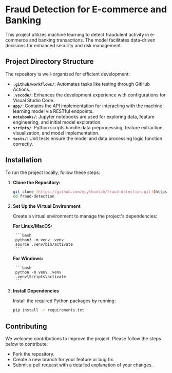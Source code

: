 # Fraud Detection for E-commerce and Banking

This project utilizes machine learning to detect fraudulent activity in e-commerce and banking transactions. The model facilitates data-driven decisions for enhanced security and risk management.

## Project Directory Structure

The repository is well-organized for efficient development:

* **`.github/workflows/`**: Automates tasks like testing through GitHub Actions.
* **`.vscode/`**: Enhances the development experience with configurations for Visual Studio Code.
* **`app/`**: Contains the API implementation for interacting with the machine learning model via RESTful endpoints.
* **`notebooks/`**: Jupyter notebooks are used for exploring data, feature engineering, and initial model exploration.
* **`scripts/`**: Python scripts handle data preprocessing, feature extraction, visualization, and model implementation.
* **`tests/`**: Unit tests ensure the model and data processing logic function correctly.

## Installation

To run the project locally, follow these steps:

1. **Clone the Repository:**

   ```bash
   git clone [https://github.com/epythonlab/fraud-detection.git](https://github.com/epythonlab/fraud-detection.git)
   cd fraud-detection


2. **Set Up the Virtual Environment**

    Create a virtual environment to manage the project's dependencies:

    **For Linux/MacOS:**

        ```bash
        python3 -m venv .venv
        source .venv/bin/activate
        ```
    
    
    
    **For Windows:**

        ```bash
        python -m venv .venv
        .venv\Scripts\activate
        ```

3. **Install Dependencies**

    Install the required Python packages by running:

    ```bash
    pip install -r requirements.txt
    ```

## Contributing

We welcome contributions to improve the project. Please follow the steps below to contribute:

- Fork the repository.
- Create a new branch for your feature or bug fix.
- Submit a pull request with a detailed explanation of your changes.
